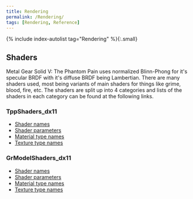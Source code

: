 ```yaml
---
title: Rendering
permalink: /Rendering/
tags: [Rendering, Reference]
---
```


{% include index-autolist tag="Rendering" %}{:.small}

## Shaders

Metal Gear Solid V: The Phantom Pain uses normalized Blinn-Phong for
it's specular BRDF with it's diffuse BRDF being Lambertian. There are
many shaders used, most being variants of main shaders for things like
grime, blood, fire, etc. The shaders are split up into 4 categories and
lists of the shaders in each category can be found at the following
links.

### TppShaders_dx11

  - [Shader
    names](https://gist.github.com/youarebritish/66a8bd0417037d9712f0053dddbabf81)
  - [Shader
    parameters](https://gist.github.com/youarebritish/849b9b028f021e95c7baa184375e73e5)
  - [Material type
    names](https://gist.github.com/youarebritish/73792041172450b44b7c7114f539c9e2)
  - [Texture type
    names](https://gist.github.com/youarebritish/65bfa07e502ce16480df1611ea99ee4a)

### GrModelShaders_dx11

  - [Shader
    names](https://gist.github.com/youarebritish/61c34fe32ee6b39c631e51fb3b54ebcc)
  - [Shader
    parameters](https://gist.github.com/youarebritish/4293443ff0077e58a7a3490db09e83ee)
  - [Material type
    names](https://gist.github.com/youarebritish/5d4f8cd252bc8a9c1ebff00590aad091)
  - [Texture type
    names](https://gist.github.com/youarebritish/62ea8a552143a7f70da19be23db6c4c3)
